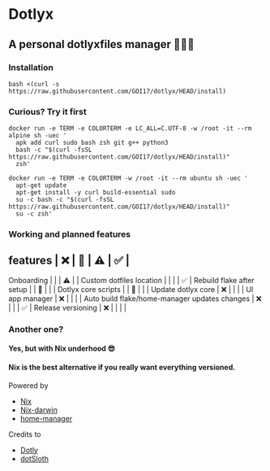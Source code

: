 # Dotlyx

## A personal dotlyxfiles manager 🧑🏻‍💻

### Installation
```
bash <(curl -s https://raw.githubusercontent.com/GOI17/dotlyx/HEAD/install)
```
### Curious? Try it first
```
docker run -e TERM -e COLORTERM -e LC_ALL=C.UTF-8 -w /root -it --rm alpine sh -uec '
  apk add curl sudo bash zsh git g++ python3
  bash -c "$(curl -fsSL https://raw.githubusercontent.com/GOI17/dotlyx/HEAD/install)"
  zsh'
```
```
docker run -e TERM -e COLORTERM -w /root -it --rm ubuntu sh -uec '
  apt-get update
  apt-get install -y curl build-essential sudo
  su -c bash -c "$(curl -fsSL https://raw.githubusercontent.com/GOI17/dotlyx/HEAD/install)"
  su -c zsh'
```

### Working and planned features
features                                        |   ❌  |   🔨  |   ⚠️   |   ✅  |
---------------------------------------------------------------------------------
Onboarding                                      |       |       |   ⚠️   |       |
Custom dotfiles location                        |       |       |       |   ✅  |
Rebuild flake after setup                       |       |   🔨  |       |       |
Dotlyx core scripts                             |       |   🔨  |       |       |
Update dotlyx core                              |   ❌  |       |       |       |
UI app manager                                  |   ❌  |       |       |       |
Auto build flake/home-manager updates changes   |   ❌  |       |       |   ✅  |
Release versioning                              |   ❌  |       |       |       |

### Another one?
#### Yes, but with Nix underhood 😎
#### Nix is the best alternative if you really want everything versioned. 

Powered by
-   [Nix](https://nixos.org)
-   [Nix-darwin](https://github.com/LnL7/nix-darwin)
-   [home-manager](https://github.com/nix-community/home-manager)

Credits to
-   [Dotly](https://github.com/CodelyTV/dotly)
-   [dotSloth](https://github.com/gtrabanco/dotSloth)
